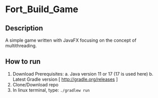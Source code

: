 # Fort_Build_Game

## Description
A simple game written with JavaFX focusing on the concept of multithreading.


## How to run
1. Download Prerequisites:
  a. Java version 11 or 17 (17 is used here)
  b. Latest Gradle version [ http://gradle.org/releases ]
1. Clone/Download repo
1. In linux terminal, type: `./gradlew run`
